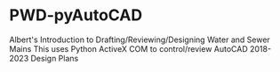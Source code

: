 # PWD-pyAutoCAD
Albert's Introduction to Drafting/Reviewing/Designing Water and Sewer Mains
This uses Python ActiveX COM to control/review AutoCAD 2018-2023 Design Plans
